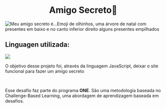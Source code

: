 <h1 align="center">Amigo Secreto🎁</h1>

![Meu amigo secreto é...Emoji de olhinhos, uma árvore de natal com presentes em baixo e no canto inferior direito alguns presentes empilhados](https://github.com/user-attachments/assets/8d9609d2-084c-4e63-98d6-7aa72fe32257)

<h2>Linguagen utilizada:</h2>
<img src="https://img.shields.io/badge/logo-javascript-blue?logo=javascript"/>
<br>
<p>O objetivo desse projeto foi, através da linguagem JavaScript, deixar o site funcional para fazer um amigo secreto</p>
<br>
<p>Esse desafio faz parte do programa <strong>ONE</strong>. São uma metodologia baseada no Challenge-Based Learning, uma abordagem de aprendizagem baseada em desafios. </p>
